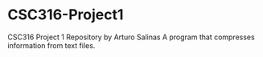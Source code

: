 # CSC316-Project1
CSC316 Project 1 Repository by Arturo Salinas
A program that compresses information from text files. 
